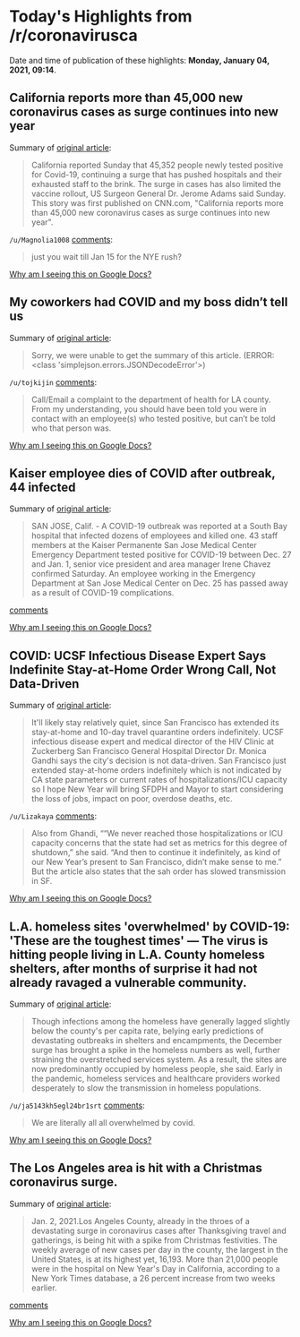 # Today's Highlights from /r/coronavirusca

Date and time of publication of these highlights: **Monday, January 04, 2021, 09:14**.

## California reports more than 45,000 new coronavirus cases as surge continues into new year

Summary of [original article](https://www.cnn.ph/world/2021/1/4/California-more-than-45-000-coronavirus-cases-surge-.html):

> California reported Sunday that 45,352 people newly tested positive for Covid-19, continuing a surge that has pushed hospitals and their exhausted staff to the brink. The surge in cases has also limited the vaccine rollout, US Surgeon General Dr. Jerome Adams said Sunday. This story was first published on CNN.com, "California reports more than 45,000 new coronavirus cases as surge continues into new year".

`/u/Magnolia1008` [comments](https://www.reddit.com/r/CoronavirusCA/comments/kq7rfx/california_reports_more_than_45000_new/):

> just you wait till Jan 15 for the NYE rush?

[Why am I seeing this on Google Docs?](https://docs.google.com/document/d/1Dc6We63vOXIZsc0op-Bt4abqkYjXzOigalQqFxmvvbM/edit?usp=sharing)

## My coworkers had COVID and my boss didn’t tell us

Summary of [original article](https://www.reddit.com/r/CoronavirusCA/comments/kpwsm1/my_coworkers_had_covid_and_my_boss_didnt_tell_us/):

> Sorry, we were unable to get the summary of this article. (ERROR: <class 'simplejson.errors.JSONDecodeError'>)

`/u/tojkijin` [comments](https://www.reddit.com/r/CoronavirusCA/comments/kpwsm1/my_coworkers_had_covid_and_my_boss_didnt_tell_us/):

> Call/Email a complaint to the department of health for LA county. From my understanding, you should have been told you were in contact with an employee(s) who tested positive, but can’t be told who that person was.

[Why am I seeing this on Google Docs?](https://docs.google.com/document/d/1Dc6We63vOXIZsc0op-Bt4abqkYjXzOigalQqFxmvvbM/edit?usp=sharing)

## Kaiser employee dies of COVID after outbreak, 44 infected

Summary of [original article](https://www.kron4.com/news/bay-area/covid-outbreak-dozens-of-san-jose-kaiser-employees-test-positive/?fbclid=IwAR2AfJc42OLAP9DVeOCKNNSqzPSVzaZnOh5HmO9mzm70NDcHc-lM0XvvElM):

> SAN JOSE, Calif. - A COVID-19 outbreak was reported at a South Bay hospital that infected dozens of employees and killed one. 43 staff members at the Kaiser Permanente San Jose Medical Center Emergency Department tested positive for COVID-19 between Dec. 27 and Jan. 1, senior vice president and area manager Irene Chavez confirmed Saturday. An employee working in the Emergency Department at San Jose Medical Center on Dec. 25 has passed away as a result of COVID-19 complications.

[comments](https://www.reddit.com/r/CoronavirusCA/comments/kqbsbe/kaiser_employee_dies_of_covid_after_outbreak_44/)

[Why am I seeing this on Google Docs?](https://docs.google.com/document/d/1Dc6We63vOXIZsc0op-Bt4abqkYjXzOigalQqFxmvvbM/edit?usp=sharing)

## COVID: UCSF Infectious Disease Expert Says Indefinite Stay-at-Home Order Wrong Call, Not Data-Driven

Summary of [original article](https://sanfrancisco.cbslocal.com/2021/01/03/covid-ucsf-infectious-disease-expert-says-indefinite-stay-at-home-order-wrong-call-not-data-driven/):

> It'll likely stay relatively quiet, since San Francisco has extended its stay-at-home and 10-day travel quarantine orders indefinitely. UCSF infectious disease expert and medical director of the HIV Clinic at Zuckerberg San Francisco General Hospital Director Dr. Monica Gandhi says the city's decision is not data-driven. San Francisco just extended stay-at-home orders indefinitely which is not indicated by CA state parameters or current rates of hospitalizations/ICU capacity so I hope New Year will bring SFDPH and Mayor to start considering the loss of jobs, impact on poor, overdose deaths, etc.

`/u/Lizakaya` [comments](https://www.reddit.com/r/CoronavirusCA/comments/kqb3fr/covid_ucsf_infectious_disease_expert_says/):

> Also from Ghandi, ““We never reached those hospitalizations or ICU capacity concerns that the state had set as metrics for this degree of shutdown,” she said. “And then to continue it indefinitely, as kind of our New Year’s present to San Francisco, didn’t make sense to me.” But the article also states that the sah order has slowed transmission in SF.

[Why am I seeing this on Google Docs?](https://docs.google.com/document/d/1Dc6We63vOXIZsc0op-Bt4abqkYjXzOigalQqFxmvvbM/edit?usp=sharing)

## L.A. homeless sites 'overwhelmed' by COVID-19: 'These are the toughest times' — The virus is hitting people living in L.A. County homeless shelters, after months of surprise it had not already ravaged a vulnerable community.

Summary of [original article](https://www.latimes.com/homeless-housing/story/2021-01-03/homeless-shelters-coronavirus-surge-hospitals):

> Though infections among the homeless have generally lagged slightly below the county's per capita rate, belying early predictions of devastating outbreaks in shelters and encampments, the December surge has brought a spike in the homeless numbers as well, further straining the overstretched services system. As a result, the sites are now predominantly occupied by homeless people, she said. Early in the pandemic, homeless services and healthcare providers worked desperately to slow the transmission in homeless populations.

`/u/ja5143kh5egl24br1srt` [comments](https://www.reddit.com/r/CoronavirusCA/comments/kprsxx/la_homeless_sites_overwhelmed_by_covid19_these/):

> We are literally all all overwhelmed by covid.

[Why am I seeing this on Google Docs?](https://docs.google.com/document/d/1Dc6We63vOXIZsc0op-Bt4abqkYjXzOigalQqFxmvvbM/edit?usp=sharing)

## The Los Angeles area is hit with a Christmas coronavirus surge.

Summary of [original article](https://www.nytimes.com/2021/01/03/us/los-angeles-covid-coronavirus-surge.html):

> Jan. 2, 2021.Los Angeles County, already in the throes of a devastating surge in coronavirus cases after Thanksgiving travel and gatherings, is being hit with a spike from Christmas festivities. The weekly average of new cases per day in the county, the largest in the United States, is at its highest yet, 16,193. More than 21,000 people were in the hospital on New Year's Day in California, according to a New York Times database, a 26 percent increase from two weeks earlier.

[comments](https://www.reddit.com/r/CoronavirusCA/comments/kq40j0/the_los_angeles_area_is_hit_with_a_christmas/)

[Why am I seeing this on Google Docs?](https://docs.google.com/document/d/1Dc6We63vOXIZsc0op-Bt4abqkYjXzOigalQqFxmvvbM/edit?usp=sharing)

